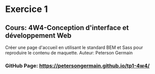 # Exercice 1
## Cours: 4W4-Conception d'interface et développement Web

Créer une page d'accueil en utilisant le standard BEM et Sass pour reproduire
le contenu de maquette.
Auteur: Peterson Germain
### GitHub Page: https://petersongermain.github.io/tp1-4w4/